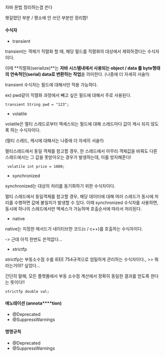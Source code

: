 자바 문법 정리하는겸 쓴다

헷갈렸던 부분 / 평소에 안 쓰던 부분만 정리함!

#### **수식자**

-   transient

transient는 객체가 직렬화 할 때, 해당 필드를 직렬화의 대상에서 제외하겠다는 수식자이다.

이때 **직렬화(serialize)**는 **자바 시스템내에서 사용되는 object / data 를 byte형태의 연속적인(serial) data로 변환하는 작업**을 의미한다. (나중에 더 자세히 서술!!)

transient 수식자는 필드에 대해서만 적용 가능하다.

ex) pwd같이 직렬화 과정에서 빼고 싶은 필드에 대해서 주로 사용된다. 

```
transient String pwd = "123";
```

-   volatile

volatile은 멀티 스레드로부터 액세스되는 필드에 대해 스레드마다 값이 캐시 되지 않도록 하는 수식자이다.

(멀티 스레드, 캐시에 대해서는 나중에 더 자세히 서술!!)

멀티스레드에서 동일 객체를 참고할 경우, 한 스레드에서 아무리 객체값을 바꿔도 다른 스레드에서는 그 값을 못받아오는 경우가 발생하는데, 이를 방지해준다!

```
 volatile int price = 1000;
```

-   synchronized

synchronized는 대상의 처리를 동기화하기 위한 수식자이다. 

멀티 스레드에서 동일객체를 참고할 경우, 해당 데이터에 대해 여러 스레드가 동시에 처리를 수행하면 값에 불일치가 발생할 수 있다. 이때 synchronized 수식자를 사용하면, 동시에 하나의 스레드에서만 액세스가 가능하며 호출순서에 따라서 처리된다. 

-   native

native는 지정한 메서드가 네이티브한 코드(c / c++)를 호출하는 수식자이다.

\-> 근데 아직 한번도 쓴적없다...

-   strictfp

strictfp는 부동소수점 수를 IEEE 754규격으로 엄밀하게 관리하는 수식자이다., >> 뭐라는거야? 싶었다...

간단히 말해, 모든 플랫폼에서 부동 소수점 계산에서 정확히 동일한 결과를 얻도록 한다는 뜻이다!! 

```
strictfp double val;
```

#### **애노테이션 (annota****tion)**

-   @Deprecated
-   @SuppressWarnings

#### **명명규칙**

-   @Deprecated
-   @SuppressWarnings